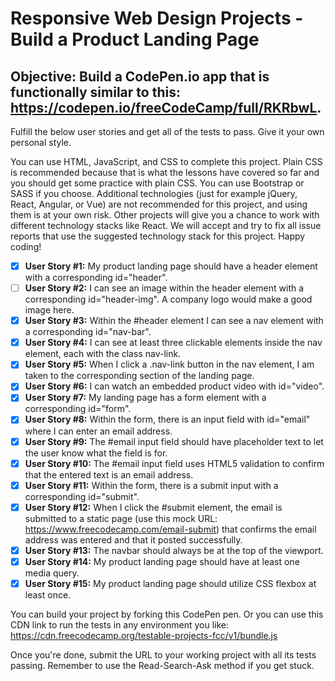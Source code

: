 # Responsive Web Design Projects - Build a Product Landing Page

## Objective: Build a CodePen.io app that is functionally similar to this: https://codepen.io/freeCodeCamp/full/RKRbwL.

Fulfill the below user stories and get all of the tests to pass. Give it your own personal style.

You can use HTML, JavaScript, and CSS to complete this project. Plain CSS is recommended because that is what the lessons have covered so far and you should get some practice with plain CSS. You can use Bootstrap or SASS if you choose. Additional technologies (just for example jQuery, React, Angular, or Vue) are not recommended for this project, and using them is at your own risk. Other projects will give you a chance to work with different technology stacks like React. We will accept and try to fix all issue reports that use the suggested technology stack for this project. Happy coding!

- [x] **User Story #1:** My product landing page should have a header element with a corresponding id="header".
- [ ] **User Story #2:** I can see an image within the header element with a corresponding id="header-img". A company logo would make a good image here.
- [x] **User Story #3:** Within the #header element I can see a nav element with a corresponding id="nav-bar".
- [x] **User Story #4:** I can see at least three clickable elements inside the nav element, each with the class nav-link.
- [x] **User Story #5:** When I click a .nav-link button in the nav element, I am taken to the corresponding section of the landing page.
- [x] **User Story #6:** I can watch an embedded product video with id="video".
- [x] **User Story #7:** My landing page has a form element with a corresponding id="form".
- [x] **User Story #8:** Within the form, there is an input field with id="email" where I can enter an email address.
- [x] **User Story #9:** The #email input field should have placeholder text to let the user know what the field is for.
- [x] **User Story #10:** The #email input field uses HTML5 validation to confirm that the entered text is an email address.
- [x] **User Story #11:** Within the form, there is a submit input with a corresponding id="submit".
- [x] **User Story #12:** When I click the #submit element, the email is submitted to a static page (use this mock URL: https://www.freecodecamp.com/email-submit) that confirms the email address was entered and that it posted successfully.
- [x] **User Story #13:** The navbar should always be at the top of the viewport.
- [x] **User Story #14:** My product landing page should have at least one media query.
- [x] **User Story #15:** My product landing page should utilize CSS flexbox at least once.

You can build your project by forking this CodePen pen. Or you can use this CDN link to run the tests in any environment you like: https://cdn.freecodecamp.org/testable-projects-fcc/v1/bundle.js

Once you're done, submit the URL to your working project with all its tests passing.
Remember to use the Read-Search-Ask method if you get stuck.
